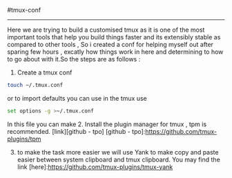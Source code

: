 #tmux-conf
___
 
Here we are trying to build a customised tmux as it is one of the most important tools that help you build things faster and its extensibly stable as compared to other tools , So i created a conf for helping myself out after sparing few hours , excatly how things work in here and determining to how to go about with it.So the steps are as follows :
1. Create a tmux conf 
``` bash
touch ~/.tmux.conf 
``` 
or to import defaults you can use in the tmux use
```bash
set options -g >~/.tmux.conf
```
In this file you can make 
2. Install the plugin manager for tmux , tpm is recommended.
[link][github - tpo]
[github - tpo]:https://github.com/tmux-plugins/tpm

3. to make the task more easier we will use Yank to make copy and paste easier between system clipboard and tmux clipboard.
You may find the link [here]:https://github.com/tmux-plugins/tmux-yank 
